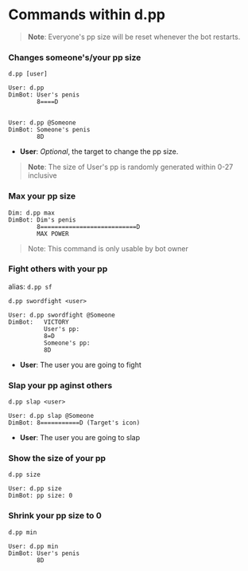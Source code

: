 # Commands within d.pp
> **Note**: Everyone's pp size will be reset whenever the bot restarts.  
### Changes someone's/your pp size
```
d.pp [user]

User: d.pp 
DimBot: User's penis
        8====D


User: d.pp @Someone
DimBot: Someone's penis
        8D
```
* **User**: *Optional*, the target to change the pp size.
> **Note**: The size of User's pp is randomly generated within 0-27 inclusive
### Max your pp size
```
Dim: d.pp max
DimBot: Dim's penis
        8===========================D
        MAX POWER
```
> Note: This command is only usable by bot owner
### Fight others with your pp
alias: `d.pp sf` 
```
d.pp swordfight <user>

User: d.pp swordfight @Someone
DimBot:   VICTORY
          User's pp:
          8=D
          Someone's pp:
          8D
```
* **User**: The user you are going to fight
### Slap your pp aginst others
```
d.pp slap <user>

User: d.pp slap @Someone
DimBot: 8===========D (Target's icon)
```
* **User**: The user you are going to slap
### Show the size of your pp
```
d.pp size

User: d.pp size
DimBot: pp size: 0
```
### Shrink your pp size to 0
```
d.pp min

User: d.pp min
DimBot: User's penis
        8D
```